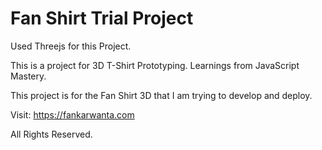 # Fan Shirt Trial Project
Used Threejs for this Project.

This is a project for 3D T-Shirt Prototyping. Learnings from JavaScript Mastery.

This project is for the Fan Shirt 3D that I am trying to develop and deploy.

Visit: https://fankarwanta.com 

All Rights Reserved.
